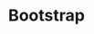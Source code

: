 ---
slug: bootstrap
title: Bootstrap
website: http://getbootstrap.com/
photo: /img/tech/bootstrap.png
---